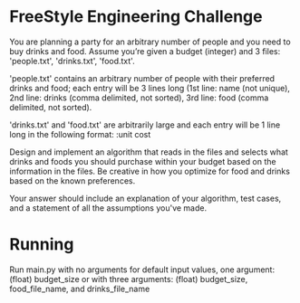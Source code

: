# FreeStyle Engineering Challenge

You are planning a party for an arbitrary number of people and you need to buy drinks and food. Assume you’re given a budget (integer) and 3 files: 'people.txt', 'drinks.txt', 'food.txt'.

'people.txt' contains an arbitrary number of people with their preferred drinks and food; each entry will be 3 lines long (1st line: name (not unique), 2nd line: drinks (comma delimited, not sorted), 3rd line: food (comma delimited, not sorted). 

'drinks.txt' and 'food.txt' are arbitrarily large and each entry will be 1 line long in the following format: <drink or food name>:unit cost

Design and implement an algorithm that reads in the files and selects what drinks and foods you should purchase within your budget based on the information in the files. Be creative in how you optimize for food and drinks based on the known preferences.

Your answer should include an explanation of your algorithm, test cases, and a statement of all the assumptions you've made.

# Running

Run main.py with no arguments for default input values,
one argument: (float) budget_size
or with three arguments: (float) budget_size, food_file_name, and drinks_file_name
